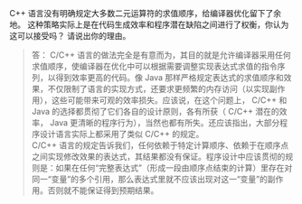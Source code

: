 C++ 语言没有明确规定大多数二元运算符的求值顺序，给编译器优化留下了余地。
这种策略实际上是在代码生成效率和程序潜在缺陷之间进行了权衡，你认为这可以接受吗？
请说出你的理由。

> 答： C/C++ 语言的做法完全是有意而为，其目的就是允许编译器采用任何求值顺序，使编译器在优化中可以根据需要调整实现表达式求值的指令序列，以得到效率更高的代码。像 Java 那样严格规定表达式的求值顺序和效果，不仅限制了语言的实现方式，还要求更频繁的内存访问（以实现副作用），这些可能带来可观的效率损失。应该说，在这个问题上， C/C++ 和 Java 的选择都贯彻了它们各自的设计原则，各有所获（ C/C++ 潜在的效率， Java 更清晰的程序行为），当然也都有所失。还应该指出，大部分程序设计语言实际上都采用了类似 C/C++ 的规定。  
> C/C++ 语言的规定告诉我们，任何依赖于特定计算顺序、依赖于在顺序点之间实现修改效果的表达式，其结果都没有保证。程序设计中应该贯彻的规则是：如果在任何“完整表达式”（形成一段由顺序点结束的计算）里存在对同一“变量”的多个引用，那么表达式里就不应该出现对这一“变量”的副作用。否则就不能保证得到预期结果。
